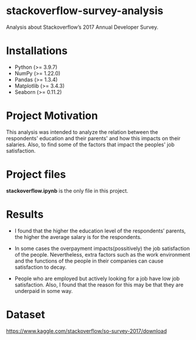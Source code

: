 # stackoverflow-survey-analysis

Analysis about Stackoverflow’s 2017 Annual Developer Survey. 

# Installations
- Python (>= 3.9.7)
- NumPy (>= 1.22.0)
- Pandas (>= 1.3.4)
- Matplotlib (>= 3.4.3)
- Seaborn (>= 0.11.2)

# Project Motivation
This analysis was intended to analyze the relation between the respondents' education and their parents' and how this impacts on their salaries. Also, to find some of the factors that impact the peoples' job satisfaction.

# Project files

**stackoverflow.ipynb** is the only file in this project.

# Results

- I found that the higher the education level of the respondents’ parents, the higher the average salary is for the respondents.

- In some cases the overpayment impacts(possitively) the job satisfaction of the people. Nevertheless, extra factors such as the work environment and the functions of the people in their companies can cause satisfaction to decay.

- People who are employed but actively looking for a job have low job satisfaction. Also, I found that the reason for this may be that they are underpaid in some way.

# Dataset
https://www.kaggle.com/stackoverflow/so-survey-2017/download
